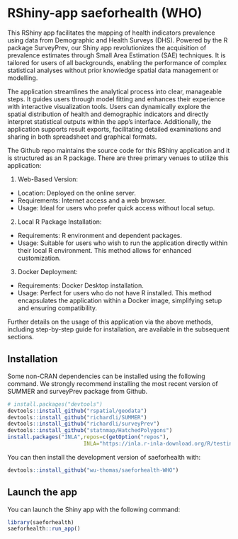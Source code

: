 
<!-- README.md is generated from README.Rmd. Please edit that file -->

# RShiny-app saeforhealth (WHO)

<!-- badges: start -->
<!-- badges: end -->

This RShiny app facilitates the mapping of health indicators prevalence
using data from Demographic and Health Surveys (DHS). Powered by the R
package SurveyPrev, our Shiny app revolutionizes the acquisition of
prevalence estimates through Small Area Estimation (SAE) techniques. It
is tailored for users of all backgrounds, enabling the performance of
complex statistical analyses without prior knowledge spatial data
management or modelling.

The application streamlines the analytical process into clear,
manageable steps. It guides users through model fitting and enhances
their experience with interactive visualization tools. Users can
dynamically explore the spatial distribution of health and demographic
indicators and directly interpret statistical outputs within the app’s
interface. Additionally, the application supports result exports,
facilitating detailed examinations and sharing in both spreadsheet and
graphical formats.

The Github repo maintains the source code for this RShiny application
and it is structured as an R package. There are three primary venues to
utilize this application:

1.  Web-Based Version:

- Location: Deployed on the online server.
- Requirements: Internet access and a web browser.
- Usage: Ideal for users who prefer quick access without local setup.

2.  Local R Package Installation:

- Requirements: R environment and dependent packages.
- Usage: Suitable for users who wish to run the application directly
  within their local R environment. This method allows for enhanced
  customization.

3.  Docker Deployment:

- Requirements: Docker Desktop installation.
- Usage: Perfect for users who do not have R installed. This method
  encapsulates the application within a Docker image, simplifying setup
  and ensuring compatibility.

Further details on the usage of this application via the above methods,
including step-by-step guide for installation, are available in the
subsequent sections.

## Installation

Some non-CRAN dependencies can be installed using the following command.
We strongly recommend installing the most recent version of SUMMER and
surveyPrev package from Github.

``` r
# install.packages("devtools")
devtools::install_github("rspatial/geodata")
devtools::install_github("richardli/SUMMER")
devtools::install_github("richardli/surveyPrev")
devtools::install_github("statnmap/HatchedPolygons")
install.packages("INLA",repos=c(getOption("repos"),
                        INLA="https://inla.r-inla-download.org/R/testing"),dep=TRUE)
```

You can then install the development version of saeforhealth with:

``` r
devtools::install_github("wu-thomas/saeforhealth-WHO")
```

## Launch the app

You can launch the Shiny app with the following command:

``` r
library(saeforhealth)
saeforhealth::run_app()
```
